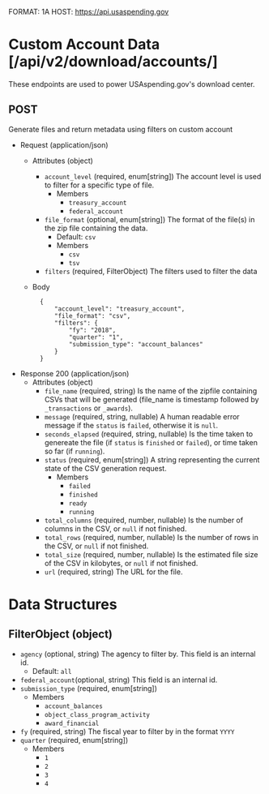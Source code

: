 FORMAT: 1A
HOST: https://api.usaspending.gov

# Custom Account Data [/api/v2/download/accounts/]

These endpoints are used to power USAspending.gov's download center.

## POST

Generate files and return metadata using filters on custom account

+ Request (application/json)
    + Attributes (object)
        + `account_level` (required, enum[string])
            The account level is used to filter for a specific type of file.
            + Members
                + `treasury_account`
                + `federal_account`
        + `file_format` (optional, enum[string])
            The format of the file(s) in the zip file containing the data.
            + Default: `csv`
            + Members
                + `csv`
                + `tsv`
        + `filters` (required, FilterObject)
            The filters used to filter the data
    + Body

            {
                "account_level": "treasury_account",
                "file_format": "csv",
                "filters": {
                    "fy": "2018",
                    "quarter": "1",
                    "submission_type": "account_balances"
                }
            }

+ Response 200 (application/json)
    + Attributes (object)
        + `file_name` (required, string)
            Is the name of the zipfile containing CSVs that will be generated (file_name is timestamp followed by `_transactions` or `_awards`).
        + `message` (required, string, nullable)
            A human readable error message if the `status` is `failed`, otherwise it is `null`.
        + `seconds_elapsed` (required, string, nullable)
            Is the time taken to genereate the file (if `status` is `finished` or `failed`), or time taken so far (if `running`).
        + `status` (required, enum[string])
            A string representing the current state of the CSV generation request.
            + Members
                + `failed`
                + `finished`
                + `ready`
                + `running`
        + `total_columns` (required, number, nullable)
            Is the number of columns in the CSV, or `null` if not finished.
        + `total_rows` (required, number, nullable)
            Is the number of rows in the CSV, or `null` if not finished.
        + `total_size` (required, number, nullable)
            Is the estimated file size of the CSV in kilobytes, or `null` if not finished.
        + `url` (required, string)
            The URL for the file.


# Data Structures

## FilterObject (object)
+ `agency` (optional, string)
    The agency to filter by. This field is an internal id.
    + Default: `all`
+ `federal_account`(optional, string)
    This field is an internal id.
+ `submission_type` (required, enum[string])
    + Members
        + `account_balances`
        + `object_class_program_activity`
        + `award_financial`
+ `fy` (required, string)
    The fiscal year to filter by in the format `YYYY`
+ `quarter` (required, enum[string])
    + Members
        + `1`
        + `2`
        + `3`
        + `4`
